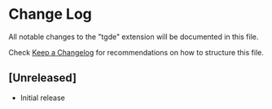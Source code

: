 # Change Log

All notable changes to the "tgde" extension will be documented in this file.

Check [Keep a Changelog](http://keepachangelog.com/) for recommendations on how to structure this file.

## [Unreleased]

- Initial release
